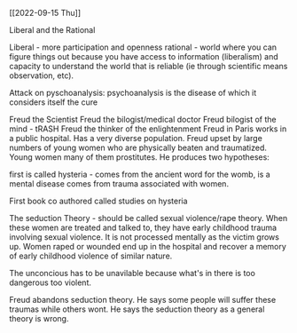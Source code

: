 [[2022-09-15 Thu]]

Liberal and the Rational

Liberal - more participation and openness
rational - world where you can figure things out because you have access to information (liberalism) and capacity to understand the world that is reliable (ie through scientific means observation, etc).

Attack on pyschoanalysis: psychoanalysis is the disease of which it considers itself the cure

Freud the Scientist
Freud the bilogist/medical doctor
Freud bilogist of the mind - tRASH
Freud the thinker of the enlightenment
Freud in Paris works in a public hospital. Has a very diverse population. Freud upset by large numbers of young women who are physically beaten and traumatized. Young women many of them prostitutes. He produces two hypotheses:

first is called hysteria - comes from the ancient word for the womb, is a mental disease comes from trauma associated with women.

First book co authored  called studies on hysteria

The seduction Theory - should be called sexual violence/rape theory. When these women are treated and talked to, they have early childhood trauma involving sexual violence. It is not processed mentally as the victim grows up. Women raped or wounded end up in the hospital and recover a memory of early childhood violence of similar nature. 

The unconcious has to be unavilable because what's in there is too dangerous too violent.

Freud abandons seduction theory. He says some people will suffer these traumas while others wont. He says the seduction theory as a general theory is wrong. 
